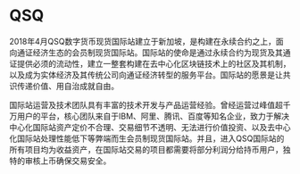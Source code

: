 # 

# QSQ

2018年4月QSQ数字货币现货国际站建立于新加坡，是构建在永续合约之上，面向通证经济生态的会员制现货国际站。国际站的使命是通过永续合约为现货及其通证提供必须的流动性，建立一整套构建在去中心化区块链技术上的社区及其机制，以及成为实体经济及其传统公司向通证经济转型的服务平台。国际站的愿景是让共识传递价值、用自治成就自由。

国际站运营及技术团队具有丰富的技术开发与产品运营经验。曾经运营过峰值超千万用户的平台，核心团队来自于IBM、阿里、腾讯、百度等知名企业，致力于解决中心化国际站资产定价不合理、交易细节不透明、无法进行价值投资、以及去中心化国际站处理性能低下等弊端而生会员制现货国际站。并且，进入QSQ国际站的所有项目均为收益资产，在国际站交易的项目都需要将部分利润分给持币用户，独特的审核上币确保交易安全。

